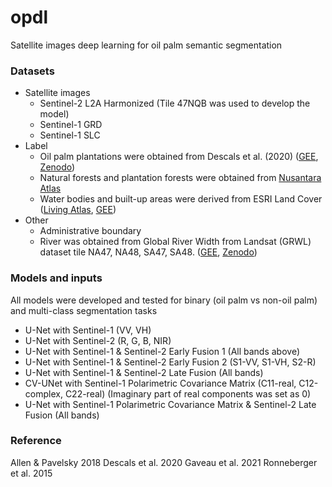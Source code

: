 # opdl
Satellite images deep learning for oil palm semantic segmentation


### Datasets
* Satellite images
  * Sentinel-2 L2A Harmonized (Tile 47NQB was used to develop the model)
  * Sentinel-1 GRD
  * Sentinel-1 SLC
* Label
  * Oil palm plantations were obtained from Descals et al. (2020) ([GEE](https://developers.google.com/earth-engine/datasets/catalog/BIOPAMA_GlobalOilPalm_v1), [Zenodo](https://zenodo.org/record/4473715#.ZBCVAx_MK9I))
  * Natural forests and plantation forests were obtained from [Nusantara Atlas](https://map.nusantara-atlas.org/)
  * Water bodies and built-up areas were derived from ESRI Land Cover ([Living Atlas](https://livingatlas.arcgis.com/landcoverexplore), [GEE](https://gee-community-catalog.org/projects/S2TSLULC/))
* Other
  * Administrative boundary
  * River was obtained from Global River Width from Landsat (GRWL) dataset tile NA47, NA48, SA47, SA48. ([GEE](https://gee-community-catalog.org/projects/grwl/), [Zenodo](https://zenodo.org/record/1297434#.ZBCTKx_MK9I))

### Models and inputs
All models were developed and tested for binary (oil palm vs non-oil palm) and multi-class segmentation tasks
* U-Net with Sentinel-1 (VV, VH)
* U-Net with Sentinel-2 (R, G, B, NIR)
* U-Net with Sentinel-1 & Sentinel-2 Early Fusion 1 (All bands above)
* U-Net with Sentinel-1 & Sentinel-2 Early Fusion 2 (S1-VV, S1-VH, S2-R)
* U-Net with Sentinel-1 & Sentinel-2 Late Fusion (All bands)
* CV-UNet with Sentinel-1 Polarimetric Covariance Matrix (C11-real, C12-complex, C22-real) (Imaginary part of real components was set as 0)
* U-Net with Sentinel-1 Polarimetric Covariance Matrix & Sentinel-2 Late Fusion (All bands)

### Reference
Allen & Pavelsky 2018
Descals et al. 2020
Gaveau et al. 2021
Ronneberger et al. 2015
